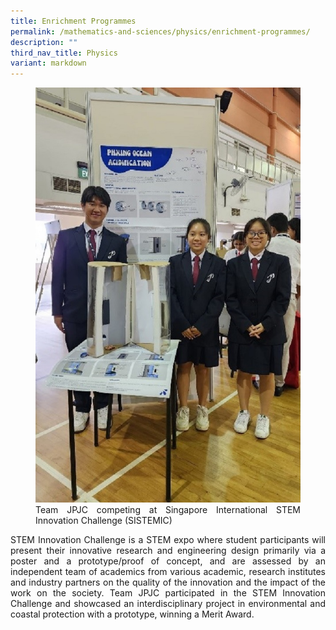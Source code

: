 ```yaml
---
title: Enrichment Programmes
permalink: /mathematics-and-sciences/physics/enrichment-programmes/
description: ""
third_nav_title: Physics
variant: markdown
---
```


<div align="justify">

	
<figure>
<img src="/images/Curriculum/Physics/phy3.jpg">
<figcaption>Team JPJC competing at Singapore International STEM Innovation Challenge (SISTEMIC)</figcaption></figure>	
<p>  STEM Innovation Challenge is a STEM expo where student participants will present their&nbsp;innovative research and engineering design primarily via a poster and a prototype/proof of concept, and are assessed by an independent team of academics from various academic, research institutes and industry partners on the quality of the innovation and the impact of the work on the society. Team JPJC participated in the STEM Innovation Challenge and showcased an interdisciplinary project in environmental and coastal protection with a prototype, winning a Merit Award.	</p>
</div>